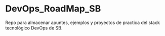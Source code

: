 # DevOps_RoadMap_SB
Repo para almacenar apuntes, ejemplos y proyectos de practica del stack tecnológico DevOps de SB.

